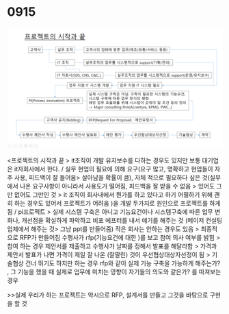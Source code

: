 # 0915

![](../../.gitbook/assets/image%20%28368%29.png)

&lt;프로젝트의 시작과 끝 &gt; it조직이 개발 유지보수를 다하는 경우도 있지만 보통 대기업은 it자회사에서 한다. / 실무 현업의 필요에 의해 요구\(요구 많고, 명확하고 현업들이 자주 사용, 피드백이 잘 들어옴&gt; 살아남을 확률이 큼\), 자체 적으로 필요하다 싶은 것\(실무에서 나온 요구사항이 아니라서 사용도가 떨어짐, 피드백을 잘 받을 수 없음 &gt; 있어도 그만 없어도 그만인 것 &gt; it 조직이 회사내에서 뭔가를 하고 있다고 하기 어필하기 위해 괜히 하는 경우도 있어서 프로젝트가 어려움 \)을 개발 두가지로 원인으로 프로젝트를 하게 됨 / pi프로젝트 &gt; 실제 시스템 구축은 아니고 기능요건이나 시스템구축에 따른 업무 변화나, 개선점을 확실하게 파악하고 비포 에프터를 내서 얘기를 해주는 것 \(메이저 컨설팅 업체에서 해주는 것&gt; 그냥 ppt를 만들어줌\) 작은 회사는 안하는 경우도 있음 &gt; 최종적으로 RFP가 만들어짐 수행사가 rfp\(기능요건에 대한 \)를 보고 참여 의사 여부를 밝힘 &gt; 참여 하는 경우 제안서를 제출하고 수행사가 날짜를 정해서 발표를 해달라함 &gt; 가격과 제안서 발표가 나면 가격이 제일 잘 나온 \(잘팔린\) 것이 우선협상대상자선정이 됨 &gt; 기술협상 건너 뛰기도 하지만 하는 경우 rfp와 같이 실제 기능 구축을 가능하게 해주는가? , 그 기능을 했을 때 실제로 업무에 미치는 영향이 자기들의 의도와 같은가? 를 따져보는 경우

&gt;&gt;실제 우리가 하는 프로젝트는 약시으로 RFP, 설계서를 만들고 그것을 바탕으로 구현을 할 것 



